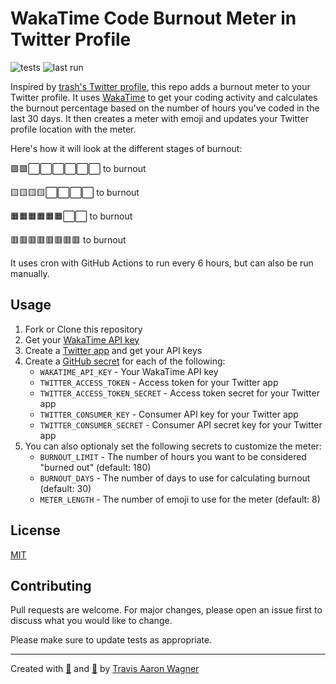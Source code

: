 # WakaTime Code Burnout Meter in Twitter Profile

![tests](https://github.com/trvswgnr/burnout-meter/actions/workflows/test.yml/badge.svg?branch=main)
![last run](https://github.com/trvswgnr/burnout-meter/actions/workflows/run.yml/badge.svg?branch=main&event=schedule)

Inspired by [trash's Twitter profile](https://twitter.com/trashh_dev), this repo adds a burnout meter to your Twitter profile. It uses  [WakaTime](https://wakatime.com/) to get your coding activity and calculates the burnout percentage based on the number of hours you've coded in the last 30 days. It then creates a meter with emoji and updates your Twitter profile location with the meter.

Here's how it will look at the different stages of burnout:

🟩🟩⬜️⬜️⬜️⬜️⬜️⬜️ to burnout

🟨🟨🟨🟨⬜️⬜️⬜️⬜️ to burnout

🟧🟧🟧🟧🟧🟧⬜️⬜️ to burnout

🟥🟥🟥🟥🟥🟥🟥🟥 to burnout

It uses cron with GitHub Actions to run every 6 hours, but can also be run manually.

## Usage

1. Fork or Clone this repository
1. Get your [WakaTime API key](https://wakatime.com/settings/account)
1. Create a [Twitter app](https://developer.twitter.com/en/apps) and get your API keys
1. Create a [GitHub secret](https://docs.github.com/en/actions/reference/encrypted-secrets) for each of the following:
    - `WAKATIME_API_KEY` - Your WakaTime API key
    - `TWITTER_ACCESS_TOKEN` - Access token for your Twitter app
    - `TWITTER_ACCESS_TOKEN_SECRET` - Access token secret for your Twitter app
    - `TWITTER_CONSUMER_KEY` - Consumer API key for your Twitter app
    - `TWITTER_CONSUMER_SECRET` - Consumer API secret key for your Twitter app
1. You can also optionaly set the following secrets to customize the meter:
    - `BURNOUT_LIMIT` - The number of hours you want to be considered "burned out" (default: 180)
    - `BURNOUT_DAYS` - The number of days to use for calculating burnout (default: 30)
    - `METER_LENGTH` - The number of emoji to use for the meter (default: 8)

## License

[MIT](LICENSE)

## Contributing

Pull requests are welcome. For major changes, please open an issue first to discuss what you would like to change.

Please make sure to update tests as appropriate.

---

Created with [💜](https://travisaw.com) and [🦀](https://www.rust-lang.org/) by [Travis Aaron Wagner](https://github.com/trvswgnr)
